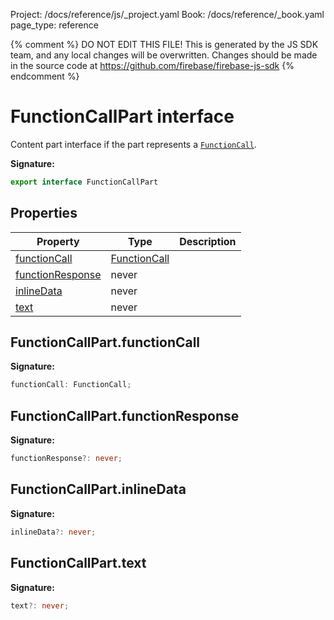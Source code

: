 Project: /docs/reference/js/_project.yaml
Book: /docs/reference/_book.yaml
page_type: reference

{% comment %}
DO NOT EDIT THIS FILE!
This is generated by the JS SDK team, and any local changes will be
overwritten. Changes should be made in the source code at
https://github.com/firebase/firebase-js-sdk
{% endcomment %}

# FunctionCallPart interface
Content part interface if the part represents a <code>[FunctionCall](./vertexai.functioncall.md#functioncall_interface)</code>.

<b>Signature:</b>

```typescript
export interface FunctionCallPart 
```

## Properties

|  Property | Type | Description |
|  --- | --- | --- |
|  [functionCall](./vertexai.functioncallpart.md#functioncallpartfunctioncall) | [FunctionCall](./vertexai.functioncall.md#functioncall_interface) |  |
|  [functionResponse](./vertexai.functioncallpart.md#functioncallpartfunctionresponse) | never |  |
|  [inlineData](./vertexai.functioncallpart.md#functioncallpartinlinedata) | never |  |
|  [text](./vertexai.functioncallpart.md#functioncallparttext) | never |  |

## FunctionCallPart.functionCall

<b>Signature:</b>

```typescript
functionCall: FunctionCall;
```

## FunctionCallPart.functionResponse

<b>Signature:</b>

```typescript
functionResponse?: never;
```

## FunctionCallPart.inlineData

<b>Signature:</b>

```typescript
inlineData?: never;
```

## FunctionCallPart.text

<b>Signature:</b>

```typescript
text?: never;
```

